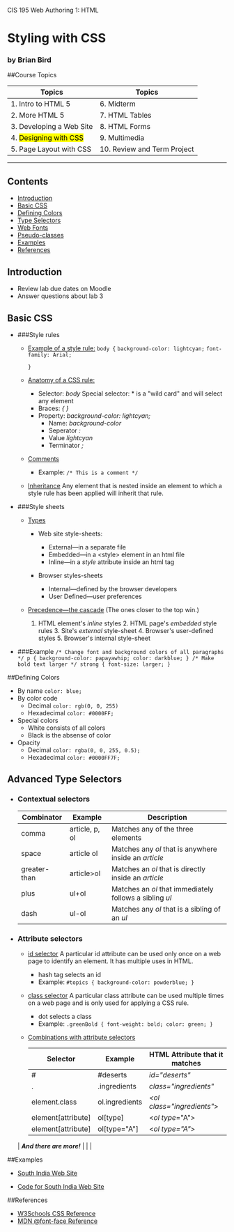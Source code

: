 CIS 195 Web Authoring 1: HTML 

# Styling with CSS

### by Brian Bird

##Course Topics

| Topics                             | Topics                      |
| ---------------------------------- | --------------------------- |
| 1. Intro to HTML 5                 | 6. Midterm                  |
| 2. More HTML 5                     | 7. HTML Tables              |
| 3. Developing a Web Site           | 8. HTML Forms               |
| 4. <mark>Designing with CSS</mark> | 9. Multimedia               |
| 5. Page Layout with CSS            | 10. Review and Term Project |

<hr>

Contents
--------

-   [Introduction](#introduction)
-   [Basic CSS](#basic-css)
-   [Defining Colors](#defining_colors)
-   [Type Selectors](#type-selectors)
-   [Web Fonts](#web-fonts)
-   [Pseudo-classes](#pseudo-classes)
-   [Examples](#examples)
-   [References](#references)

## Introduction

-   Review lab due dates on Moodle
-   Answer questions about lab 3

## Basic CSS

- ###Style rules

  - <u>Example of a style rule:</u>
    `body {`
        `background-color: lightcyan;`
         `font-family: Arial;`

    `}`

  - <u>Anatomy of a CSS rule:</u>

    - Selector: *body*
      Special selector: * is a "wild card" and will select any element
    - Braces: *{ }*
    - Property: *background-color: lightcyan;*
      - Name: *background-color*
      - Seperator  *:*
      - Value  *lightcyan*
      - Terminator  *;*
    
  - <u>Comments</u>

    - Example:
      `/* This is a comment */`
    
  - <u>Inheritance</u>
    Any element that is nested inside an element to which a style rule has been applied will inherit that rule.

- ###Style sheets

  - <u>Types</u>
    - Web site style-sheets:
      
      - External&mdash;in a separate file
      - Embedded&mdash;in a &lt;style&gt; element in an html file
      - Inline&mdash;in a *style* attribute inside an html tag
      
    - Browser styles-sheets
      
      - Internal&mdash;defined by the browser developers
      - User Defined&mdash;user preferences
      
      
  - <u>Precedence&mdash;the cascade</u>
    (The ones closer to the top win.)
      1. HTML element's *inline* styles
        2. HTML page's *embedded* style rules
        3. Site's *external* style-sheet
        4. Browser's user-defined styles
        5. Browser's internal style-sheet
    
    
  
- ###Example
  `/* Change font and background colors of all paragraphs */
  p {
       background-color: papayawhip;
      color: darkblue;
     }
    /* Make bold text larger */
  strong {
         font-size: larger;
      }`

##Defining Colors

* By name
  `color: blue;`
* By color code
  * Decimal
    `color: rgb(0, 0, 255)`
  * Hexadecimal
    `color: #0000FF;`
* Special colors
  * White consists of all colors
  * Black is the absense of color
* Opacity
  * Decimal
    `color: rgba(0, 0, 255, 0.5);`
  * Hexadecimal
    `color: #0000FF7F;`


## Advanced Type Selectors

- ### Contextual selectors

  | Combinator   | Example        | Description                                             |
  | ------------ | -------------- | ------------------------------------------------------- |
  | comma        | article, p, ol | Matches any of the three elements                       |
  | space        | article ol     | Matches any *ol* that is anywhere inside an *article*   |
  | greater-than | article>ol     | Matches an *ol* that is directly inside an *article*    |
  | plus         | ul+ol          | Matches an *ol* that immediately follows a sibling *ul* |
  | dash         | ul-ol          | Matches any *ol* that is a sibling of an *ul*           |

  

- ### Attribute selectors

  - <u>id selector</u>
    A particular id attribute can be used only once on a web page to identify an element. It has multiple uses in HTML.

    - hash tag selects an id
    - Example:
      `#topics {
          background-color: powderblue;
      }`

  - <u>class selector</u>
    A particular class attribute can be used multiple times on a web page and is only used for applying a CSS rule.

    - dot selects a class
    - Example:
      `.greenBold {
          font-weight: bold;
          color: green;
      }`

  - <u>Combinations with attribute selectors</u>

    | Selector                  | Example        | HTML Attribute that it matches   |
    | ------------------------- | -------------- | -------------------------------- |
    | #                         | &#35;deserts   | *id="deserts"*                   |
    | .                         | .ingredients   | *class="ingredients"*            |
    | element.class             | ol.ingredients | *&lt;ol class="ingredients"*&gt; |
    | element[attribute]        | ol[type]       | &lt;*ol type*="A"&gt;            |
    | element[attribute]        | ol[type="A"]   | &lt;*ol type="A"*&gt;            |
  | ***And there are more!*** |                |                                  |
    
    


##Examples

* [South India Web Site](https://lcc-cit.github.io/CIS195-Demos/Unit03/Finished/Index.htm)

* [Code for South India Web Site](https://github.com/LCC-CIT/CIS195-Demos/tree/master/Unit03)

##References

* [W3Schools CSS Reference](https://www.w3schools.com/cssref/)
* [MDN @font-face Reference](https://developer.mozilla.org/en-US/docs/Web/CSS/%40font-face)

